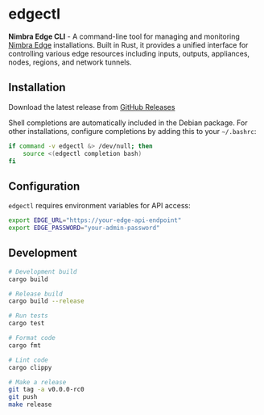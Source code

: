 # edgectl

**Nimbra Edge CLI** - A command-line tool for managing and monitoring [Nimbra Edge](https://netinsight.net/nimbra-edge/) installations. Built in Rust, it provides a unified interface for controlling various edge resources including inputs, outputs, appliances, nodes, regions, and network tunnels.

## Installation

Download the latest release from [GitHub Releases](https://github.com/netinsight/edge-cli/releases/latest)

Shell completions are automatically included in the Debian package. For other installations, configure completions by adding this to your `~/.bashrc`:

```bash
if command -v edgectl &> /dev/null; then
    source <(edgectl completion bash)
fi
```

## Configuration

`edgectl` requires environment variables for API access:

```bash
export EDGE_URL="https://your-edge-api-endpoint"
export EDGE_PASSWORD="your-admin-password"
```

## Development

```bash
# Development build
cargo build

# Release build
cargo build --release

# Run tests
cargo test

# Format code
cargo fmt

# Lint code
cargo clippy

# Make a release
git tag -a v0.0.0-rc0
git push
make release
```
